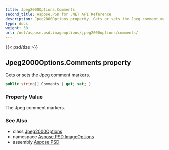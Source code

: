 ```yaml
---
title: Jpeg2000Options.Comments
second_title: Aspose.PSD for .NET API Reference
description: Jpeg2000Options property. Gets or sets the Jpeg comment markers
type: docs
weight: 30
url: /net/aspose.psd.imageoptions/jpeg2000options/comments/
---
```

{{< psd/tize >}}
## Jpeg2000Options.Comments property

Gets or sets the Jpeg comment markers.

```csharp
public string[] Comments { get; set; }
```

### Property Value

The Jpeg comment markers.

### See Also

* class [Jpeg2000Options](../)
* namespace [Aspose.PSD.ImageOptions](../../../aspose.psd.imageoptions/)
* assembly [Aspose.PSD](../../../)



